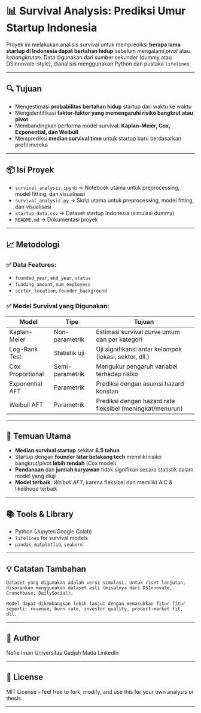 # 📊 Survival Analysis: Prediksi Umur Startup Indonesia

Proyek ini melakukan analisis survival untuk memprediksi **berapa lama startup di Indonesia dapat bertahan hidup** sebelum mengalami *pivot* atau *kebangkrutan*. Data digunakan dari sumber sekunder (dummy atau DSInnovate-style), dianalisis menggunakan Python dan pustaka `lifelines`.

---

## 🔍 Tujuan

- Mengestimasi **probabilitas bertahan hidup** startup dari waktu ke waktu
- Mengidentifikasi **faktor-faktor yang memengaruhi risiko bangkrut atau pivot**
- Membandingkan performa model survival: **Kaplan-Meier, Cox, Exponential, dan Weibull**
- Memprediksi **median survival time** untuk startup baru berdasarkan profil mereka

---

## 📦 Isi Proyek

- `survival_analysis.ipynb` → Notebook utama untuk preprocessing, model fitting, dan visualisasi
- `survival_analysis.py` → Skrip utama untuk preprocessing, model fitting, dan visualisasi
- `startup_data.csv` → Dataset startup Indonesia (simulasi dummy)
- `README.md` → Dokumentasi proyek

---

## 📈 Metodologi

### ✅ Data Features:
- `founded_year`, `end_year`, `status`
- `funding_amount`, `num_employees`
- `sector`, `location`, `founder_background`

### ✅ Model Survival yang Digunakan:
| Model             | Tipe            | Tujuan                                                   |
|------------------|------------------|-----------------------------------------------------------|
| Kaplan-Meier     | Non-parametrik   | Estimasi survival curve umum dan per kategori            |
| Log-Rank Test    | Statistik uji    | Uji signifikansi antar kelompok (lokasi, sektor, dll.)   |
| Cox Proportional | Semi-parametrik  | Mengukur pengaruh variabel terhadap risiko               |
| Exponential AFT  | Parametrik       | Prediksi dengan asumsi hazard konstan                    |
| Weibull AFT      | Parametrik       | Prediksi dengan hazard rate fleksibel (meningkat/menurun)|

---

## 🔑 Temuan Utama

- **Median survival startup** sekitar **6.5 tahun**
- Startup dengan **founder latar belakang tech** memiliki risiko bangkrut/pivot **lebih rendah** (Cox model)
- **Pendanaan** dan **jumlah karyawan** tidak signifikan secara statistik dalam model yang diuji
- **Model terbaik**: *Weibull AFT*, karena fleksibel dan memiliki AIC & likelihood terbaik

---

## 📚 Tools & Library

- Python (Jupyter/Google Colab)
- `lifelines` for survival models
- `pandas`, `matplotlib`, `seaborn`

---


## 💡 Catatan Tambahan

    Dataset yang digunakan adalah versi simulasi. Untuk riset lanjutan, disarankan menggunakan dataset asli (misalnya dari DSInnovate, Crunchbase, DailySocial).

    Model dapat dikembangkan lebih lanjut dengan memasukkan fitur-fitur seperti: revenue, burn rate, investor quality, product-market fit, dll.

---
## 🧠 Author

Nofie Iman
Universitas Gadjah Mada
LinkedIn

---
## 📄 License

MIT License – feel free to fork, modify, and use this for your own analysis or thesis.


---

